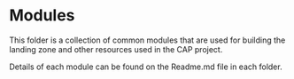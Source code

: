 #  Modules
This folder is a collection of common modules that are used for building the landing zone and other resources used in the CAP project.

Details of each module can be found on the Readme.md file in each folder.

